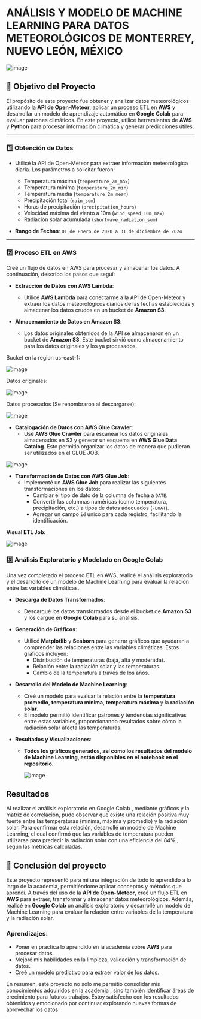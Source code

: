# **ANÁLISIS Y MODELO DE MACHINE LEARNING PARA DATOS METEOROLÓGICOS DE MONTERREY, NUEVO LEÓN, MÉXICO**
![image](https://github.com/user-attachments/assets/daf12ebd-0454-4c24-b8cc-c7e1cffb6e65)

## 📌 Objetivo del Proyecto

El propósito de este proyecto fue obtener y analizar datos meteorológicos utilizando la **API de Open-Meteor**, aplicar un proceso ETL en **AWS** y desarrollar un modelo de aprendizaje automático en **Google Colab** para evaluar patrones climáticos. En este proyecto, utilicé herramientas de **AWS** y **Python** para procesar información climática y generar predicciones útiles.

---

### 1️⃣ Obtención de Datos

- Utilicé la API de Open-Meteor para extraer información meteorológica diaria. Los parámetros a solicitar fueron:
  - Temperatura máxima (`temperature_2m_max`)
  - Temperatura mínima (`temperature_2m_min`)
  - Temperatura media (`temperature_2m_mean`)
  - Precipitación total (`rain_sum`)
  - Horas de precipitación (`precipitation_hours`)
  - Velocidad máxima del viento a 10m (`wind_speed_10m_max`)
  - Radiación solar acumulada (`shortwave_radiation_sum`)

- **Rango de Fechas**: `01 de Enero de 2020 a 31 de diciembre de 2024`

---

### 2️⃣ Proceso ETL en AWS

Creé un flujo de datos en AWS para procesar y almacenar los datos. A continuación, describo los pasos que seguí:

- **Extracción de Datos con AWS Lambda**:
  - Utilicé **AWS Lambda** para conectarme a la API de Open-Meteor y extraer los datos meteorológicos diarios de las fechas establecidas y almacenar los datos crudos en un bucket de **Amazon S3**.

- **Almacenamiento de Datos en Amazon S3**:
  - Los datos originales obtenidos de la API se almacenaron en un bucket de **Amazon S3**. Este bucket sirvió como almacenamiento para los datos originales y los ya procesados.

Bucket en la region us-east-1:

![image](https://github.com/user-attachments/assets/87ff4ac5-1d3f-4346-bf4b-4531596ee9e3)

Datos originales:

![image](https://github.com/user-attachments/assets/095c2823-cc5d-4c1c-83e9-b86e3b8800df)

Datos procesados (Se renombraron al descargarse):

![image](https://github.com/user-attachments/assets/4013b13e-f415-495d-b44c-17d25361d632)


- **Catalogación de Datos con AWS Glue Crawler**:
  - Usé **AWS Glue Crawler** para escanear los datos originales almacenados en S3 y generar un esquema en **AWS Glue Data Catalog**. Esto permitió organizar los datos de manera que pudieran ser utilizados en el GLUE JOB.

![image](https://github.com/user-attachments/assets/59662723-52b0-49c8-ad7f-786256d0f787)


- **Transformación de Datos con AWS Glue Job**:
  - Implementé un **AWS Glue Job** para realizar las siguientes transformaciones en los datos:
    - Cambiar el tipo de dato de la columna de fecha a `DATE`.
    - Convertir las columnas numéricas (como temperatura, precipitación, etc.) a tipos de datos adecuados (`FLOAT`).
    - Agregar un campo `id` único para cada registro, facilitando la identificación.

**Visual ETL Job:**

![image](https://github.com/user-attachments/assets/8f92135f-94fb-4b4c-a353-70efb4d71d3f)

### 3️⃣ Análisis Exploratorio y Modelado en Google Colab

Una vez completado el proceso ETL en AWS, realicé el análisis exploratorio y el desarrollo de un modelo de Machine Learning para evaluar la relación entre las variables climáticas.

- **Descarga de Datos Transformados**:
  - Descargué los datos transformados desde el bucket de **Amazon S3** y los cargué en **Google Colab** para su análisis.

- **Generación de Gráficos**:
  - Utilicé **Matplotlib** y **Seaborn** para generar gráficos que ayudaran a comprender las relaciones entre las variables climáticas. Estos gráficos incluyen:
    - Distribución de temperaturas (baja, alta y moderada).
    - Relación entre la radiación solar y las temperaturas.
    - Cambio de la temperatura a través de los años.

- **Desarrollo del Modelo de Machine Learning**:
  - Creé un modelo para evaluar la relación entre la **temperatura promedio**, **temperatura mínima**, **temperatura máxima** y la **radiación solar**.
  - El modelo permitió identificar patrones y tendencias significativas entre estas variables, proporcionando resultados sobre cómo la radiación solar afecta las temperaturas.

- **Resultados y Visualizaciones**:
  - **Todos los gráficos generados, así como los resultados del modelo de Machine Learning, están disponibles en el notebook en el repositorio.**
    
    ![image](https://github.com/user-attachments/assets/77e32d8e-3be4-43b7-a81e-d4e0c1dada99)


## Resultados

Al realizar el análisis exploratorio en Google Colab , mediante gráficos y la matriz de correlación, pude observar que existe una relación positiva muy fuerte entre las temperaturas (mínima, máxima y promedio) y la radiación solar.
Para confirmar esta relación, desarrollé un modelo de Machine Learning, el cual confirmó que las variables de temperatura pueden utilizarse para predecir la radiación solar con una eficiencia del 84% , según las métricas calculadas. 

## 📝 Conclusión del proyecto

Este proyecto representó para mi una integración de todo lo aprendido a lo largo de la academia, permitiéndome aplicar conceptos y métodos que aprendí. A través del uso de la **API de Open-Meteor**, creé un flujo ETL en **AWS** para extraer, transformar y almacenar datos meteorológicos. Además, realicé en **Google Colab** un análisis exploratorio y desarrollé un modelo de Machine Learning para evaluar la relación entre variables de la temperatura y la radiación solar.

### Aprendizajes:
- Poner en practica lo aprendido en la academia sobre **AWS** para procesar datos.
- Mejoré mis habilidades en la limpieza, validación y transformación de datos.
- Creé un modelo predictivo para extraer valor de los datos.

En resumen, este proyecto no solo me permitió consolidar mis conocimientos adquiridos en la academia , sino también identificar áreas de crecimiento para futuros trabajos. Estoy satisfecho con los resultados obtenidos y emocionado por continuar explorando nuevas formas de aprovechar los datos.
